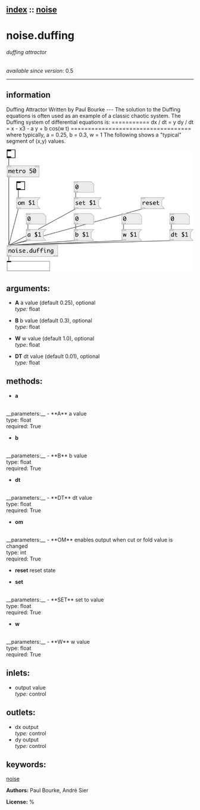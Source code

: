 [index](index.html) :: [noise](category_noise.html)
---

# noise.duffing

###### duffing attractor

*available since version:* 0.5

---


## information
Duffing Attractor Written by Paul Bourke --- The solution to the Duffing equations is often used as an example of a classic chaotic system. The Duffing system of differential equations is: =========== dx / dt = y dy / dt = x - x3 - a y + b cos(w t) =================================== where typically, a = 0.25, b = 0.3, w = 1 The following shows a &#34;typical&#34; segment of (x,y) values.


[![example](../examples/img/noise.duffing.jpg)](../examples/pd/noise.duffing.pd)



## arguments:

* **A**
a value (default 0.25), optional<br>
_type:_ float<br>

* **B**
b value (default 0.3), optional<br>
_type:_ float<br>

* **W**
w value (default 1.0), optional<br>
_type:_ float<br>

* **DT**
dt value (default 0.01), optional<br>
_type:_ float<br>



## methods:

* **a**
<br>
  __parameters:__
  - **A** a value<br>
    type: float <br>
    required: True <br>

* **b**
<br>
  __parameters:__
  - **B** b value<br>
    type: float <br>
    required: True <br>

* **dt**
<br>
  __parameters:__
  - **DT** dt value<br>
    type: float <br>
    required: True <br>

* **om**
<br>
  __parameters:__
  - **OM** enables output when cut or fold value is changed<br>
    type: int <br>
    required: True <br>

* **reset**
reset state<br>

* **set**
<br>
  __parameters:__
  - **SET** set to value<br>
    type: float <br>
    required: True <br>

* **w**
<br>
  __parameters:__
  - **W** w value<br>
    type: float <br>
    required: True <br>






## inlets:

* output value<br>
_type:_ control



## outlets:

* dx output<br>
_type:_ control
* dy output<br>
_type:_ control



## keywords:

[noise](keywords/noise.html)






**Authors:** Paul Bourke, André Sier




**License:** %





